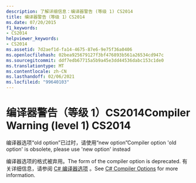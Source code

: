 ```yaml
---
description: 了解详细信息：编译器警告 (等级 1) CS2014
title: 编译器警告（等级 1）CS2014
ms.date: 07/20/2015
f1_keywords:
- CS2014
helpviewer_keywords:
- CS2014
ms.assetid: 7d2aef1d-fa14-4675-87e6-9e75f36a0406
ms.openlocfilehash: 02bea925679127f3bf476893b561a26534cd947c
ms.sourcegitcommit: ddf7edb67715a5b9a45e3dd44536dabc153c1de0
ms.translationtype: MT
ms.contentlocale: zh-CN
ms.lasthandoff: 02/06/2021
ms.locfileid: "99640103"
---
```

# <a name="compiler-warning-level-1-cs2014"></a><span data-ttu-id="e90ca-103">编译器警告（等级 1）CS2014</span><span class="sxs-lookup"><span data-stu-id="e90ca-103">Compiler Warning (level 1) CS2014</span></span>

<span data-ttu-id="e90ca-104">编译器选项“old option”已过时，请使用“new option”</span><span class="sxs-lookup"><span data-stu-id="e90ca-104">Compiler option 'old option' is obsolete, please use 'new option' instead</span></span>  
  
 <span data-ttu-id="e90ca-105">编译器选项的格式被弃用。</span><span class="sxs-lookup"><span data-stu-id="e90ca-105">The form of the compiler option is deprecated.</span></span> <span data-ttu-id="e90ca-106">有关详细信息，请参阅 [C# 编译器选项](../language-reference/compiler-options/index.md) 。</span><span class="sxs-lookup"><span data-stu-id="e90ca-106">See [C# Compiler Options](../language-reference/compiler-options/index.md) for more information.</span></span>
